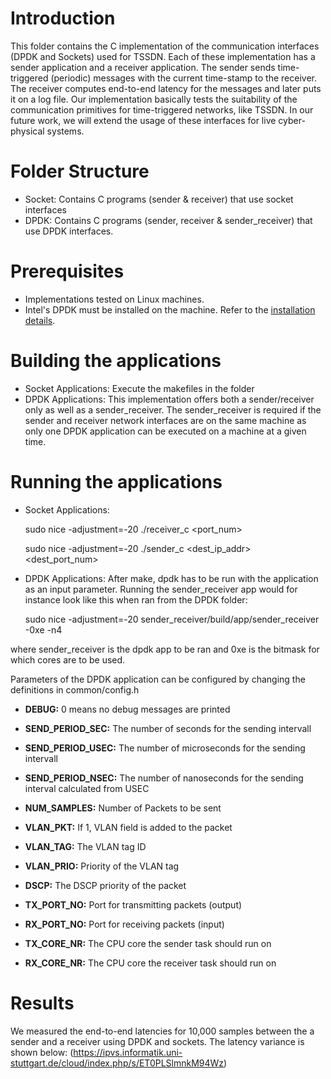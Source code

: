 # Introduction

This folder contains the C implementation of the communication interfaces (DPDK and Sockets) used for TSSDN. Each of these implementation has a sender application and a receiver application. The sender sends time-triggered (periodic) messages with the current time-stamp to the receiver. The receiver computes end-to-end latency for the messages and later puts it on a log file. Our implementation basically tests the suitability of the communication primitives for time-triggered networks, like TSSDN. In our future work, we will extend the usage of these interfaces for live cyber-physical systems. 

# Folder Structure

- Socket: Contains C programs (sender & receiver) that use socket interfaces
- DPDK: Contains C programs (sender, receiver & sender_receiver) that use DPDK interfaces.

# Prerequisites

- Implementations tested on Linux machines.
- Intel's DPDK must be installed on the machine. Refer to the [installation details](http://dpdk.org/download).

 
# Building the applications

- Socket Applications: Execute the makefiles in the folder
- DPDK Applications: This implementation offers both a sender/receiver only as well as a sender_receiver. The sender_receiver is required if the sender and receiver network interfaces are on the same machine as only one DPDK application can be executed on a machine at a given time.


# Running the applications

- Socket Applications: 

	sudo nice -adjustment=-20 ./receiver_c <port_num>

	sudo nice -adjustment=-20 ./sender_c <dest_ip_addr> <dest_port_num>

- DPDK Applications:
After make, dpdk has to be run with the application as an input parameter. Running the sender_receiver app would for instance look like this when ran from the DPDK folder:

	sudo nice -adjustment=-20 sender_receiver/build/app/sender_receiver -0xe -n4
	
where sender_receiver is the dpdk app to be ran and 0xe is the bitmask for which cores are to be used.

Parameters of the DPDK application can be configured by changing the definitions in common/config.h

- **DEBUG:**			0 means no debug messages are printed 

- **SEND_PERIOD_SEC:**	The number of seconds for the sending intervall	
- **SEND_PERIOD_USEC:** The number of microseconds for the sending intervall	
- **SEND_PERIOD_NSEC:** The number of nanoseconds for the sending interval calculated from USEC

- **NUM_SAMPLES:** 		Number of Packets to be sent

- **VLAN_PKT:**   		If 1, VLAN field is added to the packet
- **VLAN_TAG:**   		The VLAN tag ID
- **VLAN_PRIO:**  		Priority of the VLAN tag
- **DSCP:**       		The DSCP priority of the packet

- **TX_PORT_NO:** 		Port for transmitting packets (output)
- **RX_PORT_NO:**		Port for receiving packets (input)
- **TX_CORE_NR:**		The CPU core the sender task should run on
- **RX_CORE_NR:**		The CPU core the receiver task should run on

# Results
We measured the end-to-end latencies for 10,000 samples between the a sender and a receiver using DPDK and sockets. The latency variance is shown below: 
(https://ipvs.informatik.uni-stuttgart.de/cloud/index.php/s/ET0PLSlmnkM94Wz)
